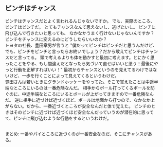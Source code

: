 ## ピンチはチャンス

ピンチはチャンスだとよく言われるんじゃないですか。
でも、実際のところ、ピンチはピンチだ。
とてもチャンスなんて思えないし、逃げたいし。
ピンチに飛び込んで行きたいと思っても、
なかなかうまく行けないじゃないんですか？
ピンチをチャンスに変えるのにどうしたらいいのか？
<br>
トヨタの社長、豊田章男が言うと
"僕だってピンチはピンチだと思うんだけど、でも、ピンチをピンチと言ったらお終いでしょう？だから敢えてピンチはチャンスだと言ってる。
頭で考えるよりも体を動かすと最初に考えます。とにかく思ったことをやる、もし間違えだとなったら気づいて直せばいいと思う！最後にやっと行動を正解すればいい！"
最初からチャンスというのを見えてるわけではないけど、一歩を行くことによって見えてくるというわけだ。
<br>
豊田さんは若いときにグランドホッケーをやってた。そこで覚えたことは中途半端なところにいるのは一番危険なんだ。
相手からボール打ってくるボールを防ぐのに、中途半端なところにいるとボールが上がってきますので一番危険なんだ。
逆に相手に近づけば近づくほど、ボールは地面から打つので、なかなか上がらない。だから、一番近づくところが安全なんだと体で覚えた。
ピンチのときはそのピンチに近づけば近づくほど安全なんだっていうのが潜在的に思ってて、ピンチに飛び込むような行動をするというわけだ。

<br>
まとめ:
一番やパイところに近づくのが一番安全なのだ、そこにチャンスがある。



